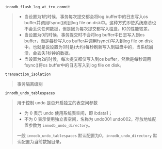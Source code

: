 ```innodb_flush_log_at_trx_commit```
> * 当设置为1的时候，事务每次提交都会将log buffer中的日志写入os buffer并调用fsync()刷到log file on disk中。这种方式即使系统崩溃也不会丢失任何数据，但是因为每次提交都写入磁盘，IO的性能较差。
> * 当设置为0的时候，事务提交时不会将log buffer中日志写入到os buffer，而是每秒写入os buffer并调用fsync()写入到log file on disk中。也就是说设置为0时是(大约)每秒刷新写入到磁盘中的，当系统崩溃，会丢失1秒钟的数据。
> * 当设置为2的时候，每次提交都仅写入到os buffer，然后是每秒调用fsync()将os buffer中的日志写入到log file on disk。

```transaction_isolation```
> 事务隔离级别

```innodb_undo_tablespaces```
> 用于控制 undo 是否开启独立的表空间参数
> * 为 0 表示 undo 使用系统表空间，即 ibdata1；
> * 不为 0 表示使用独立表空间，名称为 undo001 undo002，存放地址配置参数为 ```innodb_undo_directory```。
>
> 一般 ```innodb_undo_tablespaces``` 默认配置为0，```innodb_undo_directory``` 默认配置为当前数据目录。